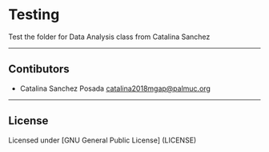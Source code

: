 # Testing

Test the folder for Data Analysis class from Catalina Sanchez 

---
## Contibutors

- Catalina Sanchez Posada <catalina2018mgap@palmuc.org>

---

## License
 Licensed under [GNU General Public License] (LICENSE) 

